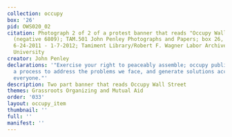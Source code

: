 ```yaml
---
collection: occupy
box: '26'
pid: OWS020_02
citation: Photograph 2 of 2 of a protest banner that reads "Occupy Wall Street," 2011
  (negative 6809); TAM.501 John Penley Photographs and Papers; box 26, folder Negatives
  6-24-2011 - 1-7-2012; Tamiment Library/Robert F. Wagner Labor Archives, New York
  University
creator: John Penley
declarations: '"Exercise your right to peaceably assemble; occupy public space;  create
  a process to address the problems we face, and generate solutions accessible to
  everyone."'
description: Two part banner that reads Occupy Wall Street
themes: Grassroots Organizing and Mutual Aid
order: '033'
layout: occupy_item
thumbnail: ''
full: ''
manifest: ''
---
```

